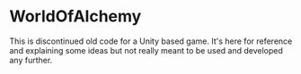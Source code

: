 # WorldOfAlchemy

This is discontinued old code for a Unity based game. It's here for reference and explaining some ideas but not really meant to be used and developed any further.
